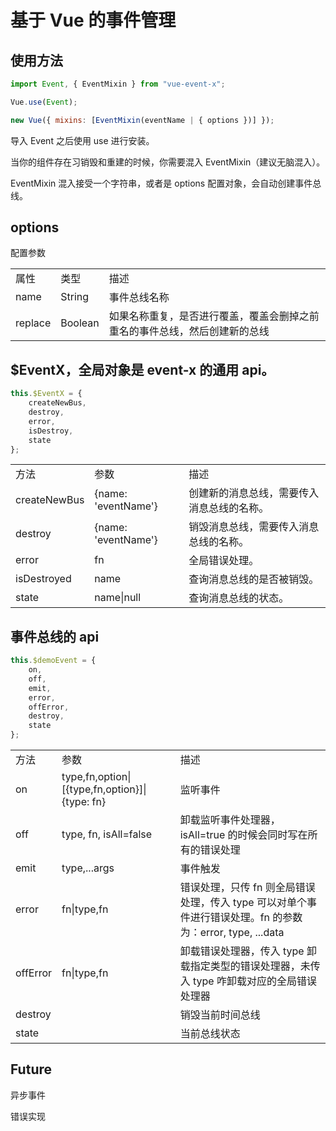 # 基于 Vue 的事件管理

## 使用方法

```javascript
import Event, { EventMixin } from "vue-event-x";

Vue.use(Event);

new Vue({ mixins: [EventMixin(eventName | { options })] });
```

导入 Event 之后使用 use 进行安装。

当你的组件存在习销毁和重建的时候，你需要混入 EventMixin（建议无脑混入）。

EventMixin 混入接受一个字符串，或者是 options 配置对象，会自动创建事件总线。

## options

配置参数

|         |         |                                                                            |
| ------- | ------- | -------------------------------------------------------------------------- |
| 属性    | 类型    | 描述                                                                       |
| name    | String  | 事件总线名称                                                               |
| replace | Boolean | 如果名称重复，是否进行覆盖，覆盖会删掉之前重名的事件总线，然后创建新的总线 |

## \$EventX，全局对象是 event-x 的通用 api。

```javascript
this.$EventX = {
    createNewBus,
    destroy,
    error,
    isDestroy,
    state
};
```

|              |                     |                                            |
| ------------ | ------------------- | ------------------------------------------ |
| 方法         | 参数                | 描述                                       |
| createNewBus | {name: 'eventName'} | 创建新的消息总线，需要传入消息总线的名称。 |
| destroy      | {name: 'eventName'} | 销毁消息总线，需要传入消息总线的名称。     |
| error        | fn                  | 全局错误处理。                             |
| isDestroyed  | name                | 查询消息总线的是否被销毁。                 |
| state        | name\|null          | 查询消息总线的状态。                       |

## 事件总线的 api

```javascript
this.$demoEvent = {
    on,
    off,
    emit,
    error,
    offError,
    destroy,
    state
};
```

|          |                                                |                                                                                                           |
| -------- | ---------------------------------------------- | --------------------------------------------------------------------------------------------------------- |
| 方法     | 参数                                           | 描述                                                                                                      |
| on       | type,fn,option\|[{type,fn,option}]\|{type: fn} | 监听事件                                                                                                  |
| off      | type, fn, isAll=false                          | 卸载监听事件处理器，isAll=true 的时候会同时写在所有的错误处理                                             |
| emit     | type,...args                                   | 事件触发                                                                                                  |
| error    | fn\|type,fn                                    | 错误处理，只传 fn 则全局错误处理，传入 type 可以对单个事件进行错误处理。fn 的参数为：error, type, ...data |
| offError | fn\|type,fn                                    | 卸载错误处理器，传入 type 卸载指定类型的错误处理器，未传入 type 咋卸载对应的全局错误处理器                |
| destroy  |                                                | 销毁当前时间总线                                                                                          |
| state    |                                                | 当前总线状态                                                                                              |

## Future

异步事件

错误实现
